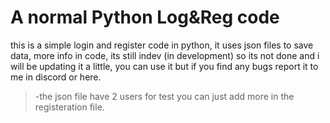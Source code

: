 # A normal Python Log&Reg code
this is a simple login and register code in python, it uses json files to save data, more info in code, 
its still indev (in development) so its not done and i will be updating it a little, 
you can use it but if you find any bugs report it to me in discord or here.

> -the json file have 2 users for test you can just add more in the registeration file.
